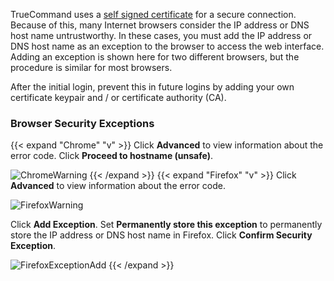 &NewLine;

TrueCommand uses a [self signed certificate](https://tools.ietf.org/html/rfc8705) for a secure connection.
Because of this, many Internet browsers consider the IP address or DNS host name untrustworthy.
In these cases, you must add the IP address or DNS host name as an exception to the browser to access the web interface.
Adding an exception is shown here for two different browsers, but the procedure is similar for most browsers.

After the initial login, prevent this in future logins by adding your own certificate keypair and / or certificate authority (CA).

### Browser Security Exceptions
{{< expand "Chrome" "v" >}}
Click **Advanced** to view information about the error code.
Click **Proceed to hostname (unsafe)**.

![ChromeWarning](/images/TrueCommand/ChromeWarning.png "Chrome Warning")
{{< /expand >}}
{{< expand "Firefox" "v" >}}
Click **Advanced** to view information about the error code.

![FirefoxWarning](/images/TrueCommand/FirefoxWarning.png "Firefox Warning")

Click **Add Exception**.
Set **Permanently store this exception** to permanently store the IP address or DNS host name in Firefox.
Click **Confirm Security Exception**.

![FirefoxExceptionAdd](/images/TrueCommand/FirefoxExceptionAdd.png "Adding a security exception")
{{< /expand >}}